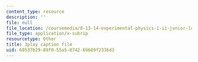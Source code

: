 ```yaml
---
content_type: resource
description: ''
file: null
file_location: /coursemedia/8-13-14-experimental-physics-i-ii-junior-lab-fall-2016-spring-2017/60537b2989f055a5874269689f2336d3_lSUET2RmOh4.vtt
file_type: application/x-subrip
resourcetype: Other
title: 3play caption file
uid: 60537b29-89f0-55a5-8742-69689f2336d3
---
```

